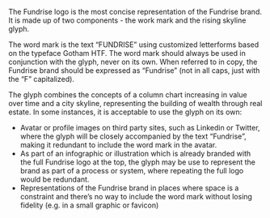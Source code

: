 The Fundrise logo is the most concise representation of the Fundrise brand. It is made up of two components - the work mark and the rising skyline glyph.

The word mark is the text “FUNDRISE” using customized letterforms based on the typeface Gotham HTF. The word mark should always be used in conjunction with the glyph, never on its own. When referred to in copy, the Fundrise brand should be expressed as “Fundrise” (not in all caps, just with the “F” capitalized).

The glyph combines the concepts of a column chart increasing in value over time and a city skyline, representing the building of wealth through real estate. In some instances, it is acceptable to use the glyph on its own:

* Avatar or profile images on third party sites, such as Linkedin or Twitter, where the glyph will be closely accompanied by the text “Fundrise”, making it redundant to include the word mark in the avatar.
* As part of an infographic or illustration which is already branded with the full Fundrise logo at the top, the glyph may be use to represent the brand as part of a process or system, where repeating the full logo would be redundant.
* Representations of the Fundrise brand in places where space is a constraint and there’s no way to include the word mark without losing fidelity (e.g. in a small graphic or favicon)